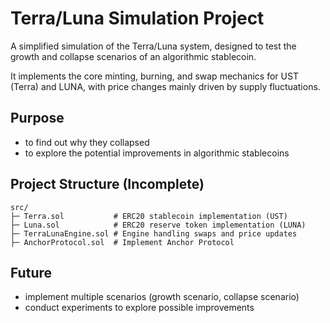 # Terra/Luna Simulation Project

A simplified simulation of the Terra/Luna system, designed to test the growth and collapse scenarios of an algorithmic stablecoin.

It implements the core minting, burning, and swap mechanics for UST (Terra) and LUNA, with price changes mainly driven by supply fluctuations.

## Purpose

- to find out why they collapsed
- to explore the potential improvements in algorithmic stablecoins

## Project Structure (Incomplete)

    src/
    ├─ Terra.sol           # ERC20 stablecoin implementation (UST)
    ├─ Luna.sol            # ERC20 reserve token implementation (LUNA)
    ├─ TerraLunaEngine.sol # Engine handling swaps and price updates
    ├─ AnchorProtocol.sol  # Implement Anchor Protocol

## Future

- implement multiple scenarios (growth scenario, collapse scenario)
- conduct experiments to explore possible improvements


